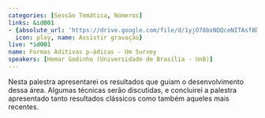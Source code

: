 ```yaml
---
categories: [Sessão Temática, Números]
links: &id001
- {absolute_url: 'https://drive.google.com/file/d/1yjO78bxNQQceNITAsf8DblO6XK7dN3dT/view?usp=sharing',
  icon: play, name: Assistir gravação}
live: *id001
name: Formas Aditivas p-ádicas - Um Survey
speakers: [Hemar Godinho (Universidade de Brasília - UnB)]
---
```


Nesta palestra apresentarei os resultados que guiam o desenvolvimento dessa área. Algumas técnicas serão discutidas, e concluirei a palestra apresentado tanto resultados clássicos como também aqueles mais recentes.